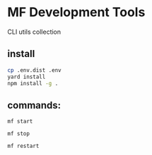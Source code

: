 # MF Development Tools

CLI utils collection

## install

```bash
cp .env.dist .env
yard install
npm install -g .
```

## commands:

```
mf start
```

```
mf stop
```

```
mf restart
```